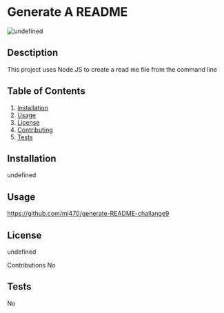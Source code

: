 # Generate A README

  ![undefined](https://img.shields.io/badge/licemse-undefined-green)

  ## Desctiption
  This project uses Node.JS to create a read me file from the command line

  ## Table of Contents
  1. [Installation](#installation)
  2. [Usage](#usage)
  3. [License](#license)
  4. [Contributing](#contributing)
  5. [Tests](#tests)

  ## Installation
  undefined

  ## Usage
  https://github.com/mj470/generate-README-challange9

  ## License
  undefined

  Contributions
  No

  ## Tests
  No

